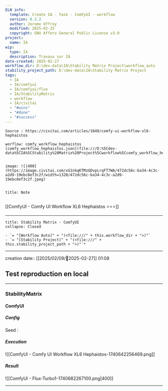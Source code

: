 ```yaml
---
ELN info:
  template: Create IA - Task - ComFyUI - workflow
  version: 0.3.2
  author: Jerome Offroy
  modified: 2025-02-25
  copyright: GNU Affero General Public License v3.0
project:
  name: IA
wip:
  type: IA
  description: Travaux sur IA
date-created: 2025-02-27
workflow_dir: D:\dev-data\IA\Stability Matrix Project\workflow_auto
stability_project_path: D:\dev-data\IA\Stability Matrix Project
tags:
  - IA
  - IA/comfyui
  - IA/comfyui/flux
  - IA/StabilityMatrix
  - workflow
  - IA/civitai
  - "#wins"
  - "#done"
  - "#success"
---
```

```ad-tip
Source : https://civitai.com/articles/1648/comfy-ui-workflow-xl6-hephaistos

worflow: comfy_workflow_hephaistos
[comfy_workflow_hephaistos.json](file:///D:%5Cdev-data%5CIA%5CStability%20Matrix%20Project%5Cworkflow%5Ccomfy_workflow_hephaistos.json)


image: ![|400](https://image.civitai.com/xG1nkqKTMzGDvpLrqFT7WA/472dc56c-ba34-4c3c-a2d9-19ebc8ef3c2f/width=1320/472dc56c-ba34-4c3c-a2d9-19ebc8ef3c2f.jpeg)


```

```ad-note
title: Note


```

[[ComfyUI - Comfy UI Workflow XL6 Hephaistos ⭐⭐⭐]]

---

```ad-tip
title: Stability Matrix - ComfyUI
collapse: Closed

- `= "[Workflow Auto]" + "(<file:///" + this.workflow_dir + ">)"`
- `= "[Stability Project]" + "(<file:///" + this.stability_project_path + ">)"`*
```

---
creation date:: [[2025/02/09/📒2025-02-27]]  01:08

## Test reproduction en local

---
### StabilityMatrix

#### ComfyUI
##### Config
Seed :
##### Execution
![[ComfyUI - Comfy UI Workflow XL6 Hephaistos-1740642256469.png]]
##### Result
![[ComfyUI - Flux-Turbo1-1740682267100.png|400]]

---



